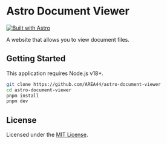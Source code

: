 # Astro Document Viewer

[![Built with Astro](https://astro.badg.es/v1/built-with-astro/tiny.svg)](https://astro.build)

A website that allows you to view document files.

## Getting Started

This application requires Node.js v18+.

```bash
git clone https://github.com/AREA44/astro-document-viewer
cd astro-document-viewer
pnpm install
pnpm dev
```

## License

Licensed under the [MIT License](LICENSE).
